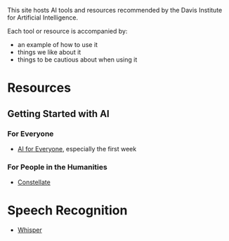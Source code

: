 This site hosts AI tools and resources recommended by the Davis Institute for Artificial Intelligence.

Each tool or resource is accompanied by:
* an example of how to use it
* things we like about it
* things to be cautious about when using it

# Resources

## Getting Started with AI

### For Everyone

* [AI for Everyone](https://www.coursera.org/learn/ai-for-everyone), especially the first week

### For People in the Humanities

* [Constellate](https://constellate.org/)

# Speech Recognition

* [Whisper](https://davisinstai.github.io/ai-resources/notebooks/FiveMinutesWithAI_Whisper.ipynb)
